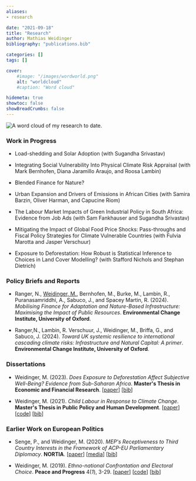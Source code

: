 ```yaml
---
aliases:
- research

date: "2021-09-18"
title: "Research"
author: Mathias Weidinger
bibliography: "publications.bib"

categories: []
tags: []

cover:
    #image: "/images/wordworld.png"
    alt: "worldcloud"
    #caption: "Word cloud"

hidemeta: true
showtoc: false
showBreadCrumbs: false
---
```


![A word cloud of my research to date.](/images/translucent.png)

### Work in Progress

- Load-shedding and Solar Adoption (with Sugandha Srivastav)

- Integrating Social Vulnerability Into Physical Climate Risk Appraisal (with Mark Bernhofen, Diana
Jaramillo Araujo, and Roosa Lambin)

- Blended Finance for Nature?

- Urban Expansion and Drivers of Emissions in African Cities (with Samira Barzin, Oliver Harman, and Capucine Riom)

- The Labour Market Impacts of Green Industrial Policy in South Africa: Evidence from Job Ads (with Sam Fankhauser and Sugandha Srivastav)

- Mitigating the Impact of Global Food Price Shocks: Pass-throughs and Fiscal Policy Strategies for Climate Vulnerable Countries (with Fulvia Marotta and Jasper Verschuur)

- Exposure to Deforestation: How Robust is Statistical Inference to Choices in Land Cover Modelling? (with Stafford Nichols and Stephan Dietrich)

### Policy Briefs and Reports

- Ranger, N., <u> Weidinger, M.</u>, Bernhofen, M., Burke, M., Lambin, R., Puranasamriddhi, A., Sabuco, J., and Spacey Martin, R. (2024). *Mobilising Finance for Adaptation and Nature-Based Infrastructure: Maximising the Impact of Public Resources*. **Environmental Change Institute, University of Oxford**.

- Ranger,N., Lambin, R. Verschuur, J., Weidinger, M., Briffa, G., and Sabuco, J. (2024). *Toward UK systemic resilience to international cascading climate risks: Infrastructure and Natural Capital: A primer*. **Environmental Change Institute, University of Oxford**.

### Dissertations

- Weidinger, M. (2023). *Does Exposure to Deforestation Affect Subjective Well-Being? Evidence from Sub-Saharan Africa*. **Master's Thesis in Economic and Financial Research**. [[paper](/efrthesis_final.pdf)] [[bib](/weidinger_2023.bib)]

- Weidinger, M. (2021). *Child Labour in Response to Climate Change*. **Master's Thesis in Public Policy and Human Development**. [[paper](/mppthesis_final.pdf)] [[code](https://github.com/mathiasweidinger/MPPTH)] [[bib](/weidinger_2021.bib)]

### Earlier Work on European Politics

- Senge, P., and Weidinger, M. (2020). *MEP's Receptiveness to Third Country Interests in the Framework of ACP-EU Parliamentary Diplomacy*. **NORTIA**. [[paper](https://drive.google.com/file/d/1sWLpTjllPDt1YPAvcR_tMusTqBR2JSM8/preview)] [[media](https://fasos.maastrichtuniversity.nl/weekly/fasos-alumni-win-nortia-student-essay-competition/)] [[bib](/senge_weidinger_2020.bib)]

- Weidinger, M. (2019). *Ethno-national Confrontation and Electoral Choice*. **Peace and Progress** 4(*1*), 3-29. [[paper](https://postgraduate.ias.unu.edu/upp/wp-content/uploads/2019/07/UPP-1-Weidinger.pdf)] [[code](https://nielectionresearch.weebly.com/files.html)] [[bib](/weidinger_2019.bib)]

